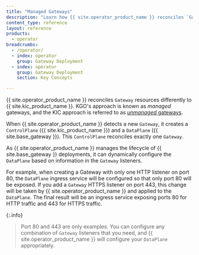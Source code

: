 ```yaml
---
title: "Managed Gateways"
description: "Learn how {{ site.operator_product_name }} reconciles `Gateway` resources, automatically configuring listeners as needed"
content_type: reference
layout: reference
products:
  - operator
breadcrumbs:
  - /operator/
  - index: operator
    group: Gateway Deployment
  - index: operator
    group: Gateway Deployment
    section: Key Concepts

---
```


{{ site.operator_product_name }} reconciles `Gateway` resources differently to {{ site.kic_product_name }}. KGO's approach is known as _managed_ gateways, and the KIC approach is referred to as [_unmanaged_ gateways](/kubernetes-ingress-controller/gateway-api/#unmanaged-gateways).

When {{ site.operator_product_name }} detects a new `Gateway`, it creates a `ControlPlane` ({{ site.kic_product_name }}) and a `DataPlane` ({{ site.base_gateway }}). This `ControlPlane` reconciles exactly one `Gateway`.

As {{ site.operator_product_name }} manages the lifecycle of {{ site.base_gateway }} deployments, it can dynamically configure the `DataPlane` based on information in the `Gateway` listeners.

For example, when creating a Gateway with only one HTTP listener on port 80, the `DataPlane` ingress service will be configured so that only port 80 will be exposed. If you add a `Gateway` HTTPS listener on port 443, this change will be taken by {{ site.operator_product_name }} and applied to the `DataPlane`. The final result will be an ingress service exposing ports 80 for HTTP traffic and 443 for HTTPS traffic.

{:.info}
> Port 80 and 443 are only examples. You can configure any combination of `Gateway` listeners that you need, and {{ site.operator_product_name }} will configure your `DataPlane` appropriately.